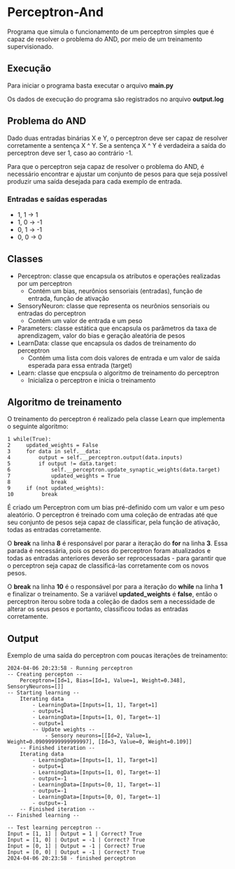# Perceptron-And

Programa que simula o funcionamento de um perceptron simples que é capaz de resolver o problema do AND, por meio de um treinamento supervisionado.

## Execução

Para iniciar o programa basta executar o arquivo **main.py**

Os dados de execução do programa são registrados no arquivo **output.log**

## Problema do AND

Dado duas entradas binárias X e Y, o perceptron deve ser capaz de resolver corretamente a sentença X ^ Y.
Se a sentença X ^ Y é verdadeira a saída do perceptron deve ser 1, caso ao contrário -1.

Para que o perceptron seja capaz de resolver o problema do AND, é necessário encontrar e ajustar um conjunto de pesos para que seja possível produzir uma saída desejada para cada exemplo de entrada.

### Entradas e saídas esperadas

* 1, 1 ->  1  
* 1, 0 -> -1
* 0, 1 -> -1
* 0, 0 ->  0

## Classes

* Perceptron: classe que encapsula os atributos e operações realizadas por um perceptron
    * Contém um bias, neurônios sensoriais (entradas), função de entrada, função de ativação
* SensoryNeuron: classe que representa os neurônios sensoriais ou entradas do perceptron
    * Contém um valor de entrada e um peso
* Parameters: classe estática que encapsula os parâmetros da taxa de aprendizagem, valor do bias e geração aleatória de pesos
* LearnData: classe que encapsula os dados de treinamento do perceptron
    * Contém uma lista com dois valores de entrada e um valor de saída esperada para essa entrada (target)
* Learn: classe que encpsula o algoritmo de treinamento do perceptron
    * Inicializa o perceptron e inicia o treinamento

## Algoritmo de treinamento

O treinamento do perceptron é realizado pela classe Learn que implementa o seguinte algoritmo:

    1 while(True):
    2     updated_weights = False
    3     for data in self.__data:
    4         output = self.__perceptron.output(data.inputs)
    5         if output != data.target:
    6             self.__perceptron.update_synaptic_weights(data.target)
    7             updated_weights = True
    8             break
    9     if (not updated_weights):
    10         break

É criado um Perceptron com um bias pré-definido com um valor e um peso aleatório. O perceptron é treinado com uma coleção de entradas até que seu conjunto de pesos seja capaz de classificar, pela função de ativação, todas as entradas corretamente.

O **break** na linha **8** é responsável por parar a iteração do **for** na linha **3**. Essa parada é necessária, pois os pesos do perceptron foram atualizados e todas as entradas anteriores deverão ser reprocessadas - para garantir que o perceptron seja capaz de classificá-las corretamente com os novos pesos.

O **break** na linha **10** é o responsável por para a iteração do **while** na linha **1** e finalizar o treinamento. Se a variável **updated_weights** é **false**, então o perceptron iterou sobre toda a coleção de dados sem a necessidade de alterar os seus pesos e portanto, classificou todas as entradas corretamente.

## Output

Exemplo de uma saída do perceptron com poucas iterações de treinamento:

    2024-04-06 20:23:58 - Running perceptron
    -- Creating percepton --
        Perceptron=[Id=1, Bias=[Id=1, Value=1, Weight=0.348], SensoryNeurons=[]]
    -- Starting learning --
        Iterating data
            - LearningData=[Inputs=[1, 1], Target=1]
            - output=1
            - LearningData=[Inputs=[1, 0], Target=-1]
            - output=1
            -- Update weights --
                - Sensory neurons=[[Id=2, Value=1, Weight=0.09099999999999997], [Id=3, Value=0, Weight=0.109]]
        -- Finished iteration --
        Iterating data
            - LearningData=[Inputs=[1, 1], Target=1]
            - output=1
            - LearningData=[Inputs=[1, 0], Target=-1]
            - output=-1
            - LearningData=[Inputs=[0, 1], Target=-1]
            - output=-1
            - LearningData=[Inputs=[0, 0], Target=-1]
            - output=-1
        -- Finished iteration --
    -- Finished learning -- 

    -- Test learning perceptron --
    Input = [1, 1] | Output = 1 | Correct? True
    Input = [1, 0] | Output = -1 | Correct? True
    Input = [0, 1] | Output = -1 | Correct? True
    Input = [0, 0] | Output = -1 | Correct? True
    2024-04-06 20:23:58 - finished perceptron